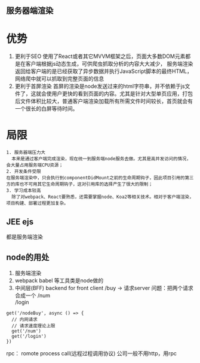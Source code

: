 ## 服务器端渲染
  # 优势
  1. 更利于SEO
    使用了React或者其它MVVM框架之后，页面大多数DOM元素都是在客户端根据js动态生成，可供爬虫抓取分析的内容大大减少，
    服务端渲染返回给客户端的是已经获取了异步数据并执行JavaScript脚本的最终HTML，网络爬中就可以抓取到完整页面的信息
  2. 更利于首屏渲染
    首屏的渲染是node发送过来的html字符串，并不依赖于js文件了，这就会使用户更快的看到页面的内容。尤其是针对大型单页应用，打包后文件体积比较大，普通客户端渲染加载所有所需文件时间较长，首页就会有一个很长的白屏等待时间。
  
  # 局限
    1. 服务器端压力大
      本来是通过客户端完成渲染，现在统一到服务端node服务去做。尤其是高并发访问的情况，会大量占用服务端CPU资源；
    2. 开发条件受限
    在服务端渲染中，只会执行到componentDidMount之前的生命周期钩子，因此项目引用的第三方的库也不可用其它生命周期钩子，这对引用库的选择产生了很大的限制；
    3. 学习成本较高
      除了对webpack、React要熟悉，还需要掌握node、Koa2等相关技术。相对于客户端渲染，项目构建、部署过程更加复杂。
  
  ## JEE ejs
  都是服务端渲染

  ## node的用处
  1. 服务端渲染
  2. webpack babel 等工具类是node做的
  3. 中间层(BFF) backend for front
    client /buy  ->  请求server
    问题：把两个请求合成一个
    /num     
    /login

    get('/nodeBuy', async () => {
      // 内网请求
      // 请求速度理论上限
      get('/num')
      get('/login')
    })


  rpc： romote process call(远程过程调用协议)
  公司一般不用http，用rpc